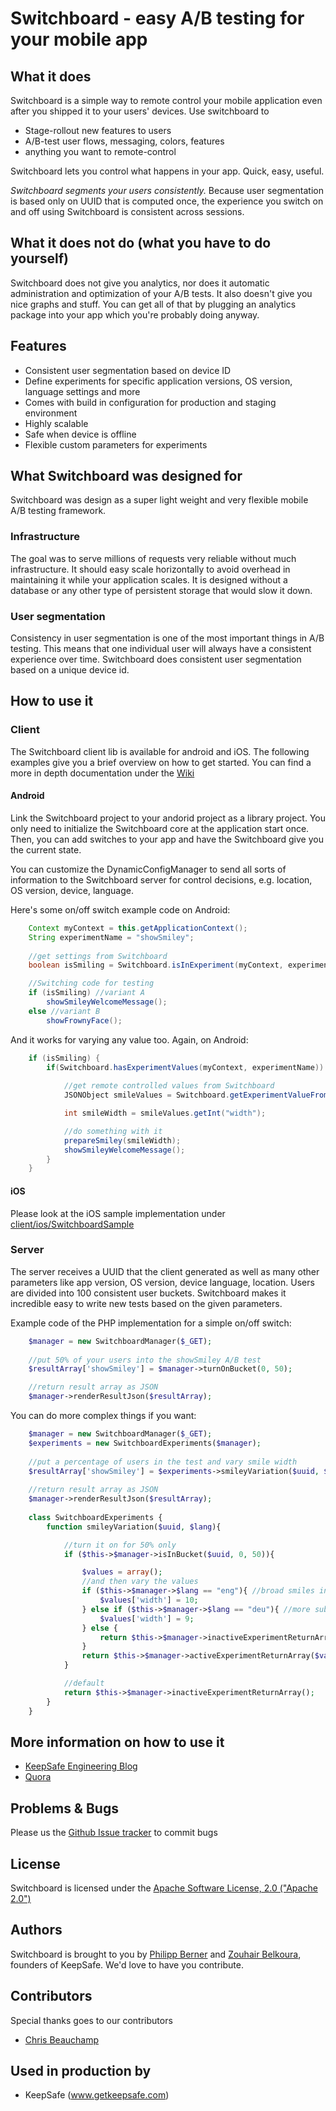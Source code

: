Switchboard - easy A/B testing for your mobile app
===

## What it does
Switchboard is a simple way to remote control your mobile application even after you shipped it to your users'
devices.
Use switchboard to
* Stage-rollout new features to users
* A/B-test user flows, messaging, colors, features
* anything you want to remote-control

Switchboard lets you control what happens in your app. Quick, easy, useful.

*Switchboard segments your users consistently.* Because user segmentation is based only on UUID that is computed once, the experience you switch on and off using Switchboard is consistent across sessions.

## What it does not do (what you have to do yourself)
Switchboard does not give you analytics, nor does it automatic administration and optimization of your A/B tests. It also doesn't give you nice graphs and stuff. You can get all of that by plugging an analytics package into your app which you're probably doing anyway.

## Features
* Consistent user segmentation based on device ID
* Define experiments for specific application versions, OS version, language settings and more
* Comes with build in configuration for production and staging environment
* Highly scalable
* Safe when device is offline
* Flexible custom parameters for experiments

## What Switchboard was designed for
Switchboard was design as a super light weight and very flexible mobile A/B testing framework. 
### Infrastructure
The goal was to serve millions of requests very reliable without much infrastructure. It should easy scale horizontally to avoid overhead in
maintaining it while your application scales. It is designed without a database or any other type of persistent storage that would slow
it down.
### User segmentation
Consistency in user segmentation is one of the most important things in A/B testing. This means that one individual user will always have a consistent experience
 over time. Switchboard does consistent user segmentation based on a unique device id.

## How to use it
### Client
The Switchboard client lib is available for android and iOS. The following examples give you a brief overview on how to get started. You can find a more in depth 
documentation under the [Wiki](https://github.com/KeepSafe/Switchboard/wiki)

#### Android
Link the Switchboard project to your andorid project as a library project. You only need to initialize the Switchboard core at the application start once. 
Then, you can add switches to your app and have the Switchboard give you the current state.

You can customize the DynamicConfigManager to send all sorts of information to the Switchboard server for control decisions, e.g. location, OS version, device, language.

Here's some on/off switch example code on Android:

```java
  	Context myContext = this.getApplicationContext();
	String experimentName = "showSmiley";
	
	//get settings from Switchboard
	boolean isSmiling = Switchboard.isInExperiment(myContext, experimentName);

	//Switching code for testing
	if (isSmiling) //variant A
		showSmileyWelcomeMessage();
	else //variant B
		showFrownyFace();
```

And it works for varying any value too. Again, on Android:

```java
	if (isSmiling) {
		if(Switchboard.hasExperimentValues(myContext, experimentName)) {
			
			//get remote controlled values from Switchboard
			JSONObject smileValues = Switchboard.getExperimentValueFromJson(myContext, experimentName);

			int smileWidth = smileValues.getInt("width");

			//do something with it
			prepareSmiley(smileWidth);
			showSmileyWelcomeMessage();
		}
	}
```

#### iOS
Please look at the iOS sample implementation under [client/ios/SwitchboardSample](https://github.com/KeepSafe/Switchboard/tree/master/client/ios/SwitchboardSample)

### Server
The server receives a UUID that the client generated as well as many other parameters like app version, OS version, device language, location.
Users are divided into 100 consistent user buckets. Switchboard makes it incredible easy to write new tests based on the given parameters.

Example code of the PHP implementation for a simple on/off switch:

```php
	$manager = new SwitchboardManager($_GET);
	
	//put 50% of your users into the showSmiley A/B test
	$resultArray['showSmiley'] = $manager->turnOnBucket(0, 50);

	//return result array as JSON
	$manager->renderResultJson($resultArray);
```

You can do more complex things if you want:

```php
	$manager = new SwitchboardManager($_GET);
	$experiments = new SwitchboardExperiments($manager);
	
	//put a percentage of users in the test and vary smile width
	$resultArray['showSmiley'] = $experiments->smileyVariation($uuid, $lang);
	
	//return result array as JSON
    $manager->renderResultJson($resultArray);
	
	class SwitchboardExperiments {
		function smileyVariation($uuid, $lang){

			//turn it on for 50% only
			if ($this->$manager->isInBucket($uuid, 0, 50)){

				$values = array();
				//and then vary the values
				if ($this->$manager->$lang == "eng"){ //broad smiles in US
					$values['width'] = 10;
				} else if ($this->$manager->$lang == "deu"){ //more subtle in Germany
					$values['width'] = 9;
				} else {
					return $this->$manager->inactiveExperimentReturnArray();
				}
				return $this->$manager->activeExperimentReturnArray($values);
			}

			//default
			return $this->$manager->inactiveExperimentReturnArray();
		}
	}
```

## More information on how to use it
* [KeepSafe Engineering Blog](http://keepsafe-engineering.tumblr.com/post/28437940369/easy-mobile-ab-testing)
* [Quora](http://www.quora.com/A-B-Testing/What-is-the-best-way-to-do-A-B-testing-for-mobile-apps)

## Problems & Bugs
Please us the [Github Issue tracker](https://github.com/KeepSafe/Switchboard/issues) to commit bugs

## License
Switchboard is licensed under the [Apache Software License, 2.0 ("Apache 2.0")](http://www.apache.org/licenses/LICENSE-2.0)

## Authors
Switchboard is brought to you by [Philipp Berner](https://github.com/philippb) and [Zouhair Belkoura](https://github.com/zouhairb), founders of KeepSafe.
We'd love to have you contribute.

## Contributors
Special thanks goes to our contributors

- [Chris Beauchamp](https://github.com/cjbeauchamp)

## Used in production by
* KeepSafe (www.getkeepsafe.com)
